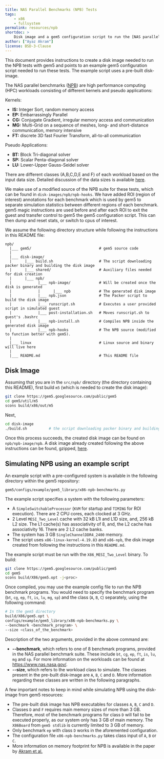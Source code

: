 ```yaml
---
title: NAS Parallel Benchmarks (NPB) Tests
tags:
    - x86
    - fullsystem
permalink: resources/npb
shortdoc: >
    Disk image and a gem5 configuration script to run the [NAS parallel benchmarks](https://www.nas.nasa.gov/).
author: ["Ayaz Akram"]
license: BSD-3-Clause
---
```


This document provides instructions to create a disk image needed to run the NPB tests with gem5 and points to an example gem5 configuration script needed to run these tests. The example script uses a pre-built disk-image.

The NAS parallel benchmarks ([NPB](https://www.nas.nasa.gov/)) are high performance computing (HPC) workloads consisting of different kernels and pseudo applications:

Kernels:
- **IS:** Integer Sort, random memory access
- **EP:** Embarrassingly Parallel
- **CG:** Conjugate Gradient, irregular memory access and communication
- **MG:** Multi-Grid on a sequence of meshes, long- and short-distance communication, memory intensive
- **FT:** discrete 3D fast Fourier Transform, all-to-all communication

Pseudo Applications:
- **BT:** Block Tri-diagonal solver
- **SP:** Scalar Penta-diagonal solver
- **LU:** Lower-Upper Gauss-Seidel solver

There are different classes (A,B,C,D,E and F) of each workload based on the input data size. Detailed discussion of the data sizes is available [here](https://www.nas.nasa.gov/publications/npb_problem_sizes.html).

We make use of a modified source of the NPB suite for these tests, which can be found in `disk-images/npb/npb-hooks`.
We have added ROI (region of interest) annotations for each benchmark which is used by gem5 to separate simulation statistics between different regions of each benchmark. gem5 magic instructions are used before and after each ROI to exit the guest and transfer control to gem5 the gem5 configuration script. This can then dump and reset stats, or switch to cpus of interest.

We assume the following directory structure while following the instructions in this README file:

```
npb/
  |___ gem5/                               # gem5 source code
  |
  |___ disk-image/
  |      |___ build.sh                     # The script downloading packer binary and building the disk image
  |      |___ shared/                      # Auxiliary files needed for disk creation
  |      |___ npb/
  |            |___ npb-image/             # Will be created once the disk is generated
  |            |      |___ npb             # The generated disk image
  |            |___ npb.json               # The Packer script to build the disk image
  |            |___ runscript.sh           # Executes a user provided script in simulated guest
  |            |___ post-installation.sh   # Moves runscript.sh to guest's .bashrc
  |            |___ npb-install.sh         # Compiles NPB inside the generated disk image
  |            |___ npb-hooks              # The NPB source (modified to function better with gem5).
  |
  |___ linux                               # Linux source and binary will live here
  |
  |___ README.md                           # This README file
```

## Disk Image

Assuming that you are in the `src/npb/` directory (the directory containing this README), first build `m5` (which is needed to create the disk image):

```sh
git clone https://gem5.googlesource.com/public/gem5
cd gem5/util/m5
scons build/x86/out/m5
```

Next,

```sh
cd disk-image
./build.sh          # the script downloading packer binary and building the disk image
```

Once this process succeeds, the created disk image can be found on `npb/npb-image/npb`.
A disk image already created following the above instructions can be found, gzipped, [here](http://dist.gem5.org/dist/v22-0/images/x86/ubuntu-18-04/npb.img.gz).

## Simulating NPB using an example script

An example script with a pre-configured system is available in the following directory within the gem5 repository:

```
gem5/configs/example/gem5_library/x86-npb-benchmarks.py
```

The example script specifies a system with the following parameters:

* A `SimpleSwitchableProcessor` (`KVM` for startup and `TIMING` for ROI execution). There are 2 CPU cores, each clocked at 3 GHz.
* 2 Level `MESI_Two_Level` cache with 32 kB L1I and L1D size, and, 256 kB L2 size. The L1 cache(s) has associativity of 8, and, the L2 cache has associativity 16. There are 2 L2 cache banks.
* The system has 3 GB `SingleChannelDDR4_2400` memory.
* The script uses `x86-linux-kernel-4.19.83` and `x86-npb`, the disk image created from following the instructions in this `README.md`.

The example script must be run with the `X86_MESI_Two_Level` binary. To build:

```sh
git clone https://gem5.googlesource.com/public/gem5
cd gem5
scons build/X86/gem5.opt -j<proc>
```
Once compiled, you may use the example config file to run the NPB benchmark programs. You would need to specify the benchmark program (`bt`, `cg`, `ep`, `ft`, `is`, `lu`, `mg`, `sp`) and the class (`A`, `B`, `C`) separately, using the following command:

```sh
# In the gem5 directory
build/X86/gem5.opt \
configs/example/gem5_library/x86-npb-benchmarks.py \
--benchmark <benchmark_program> \
--size <class_of_the_benchmark>
```

Description of the two arguments, provided in the above command are:
* **--benchmark**, which refers to one of 8 benchmark programs, provided in the NAS parallel benchmark suite. These include `bt`, `cg`, `ep`, `ft`, `is`, `lu`, `mg` and `sp`. For more information on the workloads can be found at <https://www.nas.nasa.gov/>.
* **--size**, which refers to the workload class to simulate. The classes present in the pre-built disk-image are `A`, `B`, `C` and `D`. More information regarding these classes are written in the following paragraphs.

A few important notes to keep in mind while simulating NPB using the disk-image from gem5 resources:

* The pre-built disk image has NPB executables for classes `A`, `B`, `C` and `D`.
* Classes `D` and `F` requires main memory sizes of more than 3 GB. Therefore, most of the benchmark programs for class `D` will fail to be executed properly, as our system only has 3 GB of main memory. The `X86Board` from `gem5 stdlib` is currently limited to 3 GB of memory.
* Only benchmark `ep` with class `D` works in the aforemented configuration.
* The configuration file `x86-npb-benchmarks.py` takes class input of `A`, `B` or `C`.
* More information on memory footprint for NPB is available in the paper by [Akram et al.](https://arxiv.org/abs/2010.13216)
